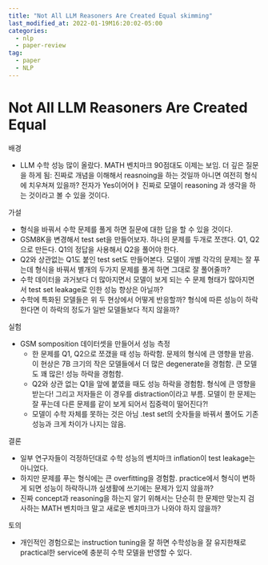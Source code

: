 ```yaml
---
title: "Not All LLM Reasoners Are Created Equal skimming"
last_modified_at: 2022-01-19M16:20:02-05:00
categories:
  - nlp
  - paper-review
tag:
  - paper
  - NLP
---
```


# Not All LLM Reasoners Are Created Equal

배경

- LLM 수학 성능 많이 올랐다. MATH 벤치마크 90점대도 이제는 보임. 더 깊은 질문을 하게 됨: 진짜로 개념을 이해해서 reasnoing을 하는 것일까 아니면 여전히 형식에 치우쳐져 있을까? 전자가 Yes이어어ㅑ 진짜로 모델이 reasoning 과 생각을 하는 것이라고 볼 수 있을 것이다.

가설

- 형식을 바꿔서 수학 문제를 풀게 하면 질문에 대한 답을 할 수 있을 것이다.
- GSM8K을 변경해서 test set을 만들어보자. 하나의 문제를 두개로 쪼갠다. Q1, Q2으로 만든다. Q1의 정답을 사용해서 Q2을 풀어야 한다.
- Q2와 상관없는 Q1도 붙인 test set도 만들어본다. 모델이 개별 각각의 문제는 잘 푸는데 형식을 바꿔서 별개의 두가지 문제를 풀게 하면 그대로 잘 풀어줄까?
- 수학 데이터을 과거보다 더 많아지면서 모델이 보게 되는 수 문제 형태가 많아지면서 test set leakage로 인한 성능 향상은 아닐까?
- 수학에 특화된 모델들은 위 두 현상에서 어떻게 반응할까? 형식에 따른 성능이 하락한다면 이 하락의 정도가 일반 모델들보다 적지 않을까?

실험

- GSM somposition 데이터셋을 만들어서 성능 측정
    - 한 문제를 Q1, Q2으로 쪼갰을 때 성능 하락함. 문제의 형식에 큰 영향을 받음. 이 현상은 7B 크기의 작은 모델들에서 더 많은 degenerate을 경험함. 큰 모델도 꽤 많은! 성능 하락을 경험함.
    - Q2와 상관 없는 Q1을 앞에 붙였을 때도 성능 하락을 경험함. 형식에 큰 영향을 받는다! 그리고 저자들은 이 경우를 distraction이라고 부름. 모델이 한 문제는 잘 푸는데 다른 문제를 같이 보게 되어서 집중력이 떨어진다?!
    - 모델이 수학 자체를 못하는 것은 아님 .test set의 숫자들을 바꿔서 풀어도 기존 성능과 크게 차이가 나지는 않음.

결론

- 일부 연구자들이 걱정하던대로 수학 성능의 벤치마크 inflation이 test leakage는 아니었다.
- 하지만  문제를 푸는 형식에는 큰 overfitting을 경험함. practice에서 형식이 변하게 되면 성능이 하락하니까 실생활에 쓰기에는 문제가 있지 않을까?
- 진짜 concept과 reasoning을 하는지 알기 위해서는 단순히 한 문제만 맞는지 검사하는 MATH 벤치마크 말고 새로운 벤치마크가 나와야 하지 않을까?

토의

- 개인적인 경험으로는 instruction tuning을 잘 하면 수학성능을 잘 유지한채로 practical한 service에 충분히 수학 모델을 반영할 수 있다.